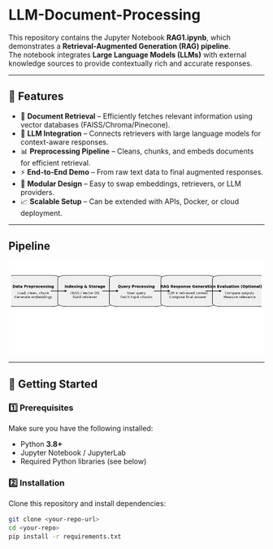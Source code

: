 # LLM-Document-Processing

This repository contains the Jupyter Notebook **RAG1.ipynb**, which demonstrates a **Retrieval-Augmented Generation (RAG) pipeline**.  
The notebook integrates **Large Language Models (LLMs)** with external knowledge sources to provide contextually rich and accurate responses.

---

## 📌 Features
- 🔎 **Document Retrieval** – Efficiently fetches relevant information using vector databases (FAISS/Chroma/Pinecone).  
- 🤖 **LLM Integration** – Connects retrievers with large language models for context-aware responses.  
- 📊 **Preprocessing Pipeline** – Cleans, chunks, and embeds documents for efficient retrieval.  
- ⚡ **End-to-End Demo** – From raw text data to final augmented responses.  
- 🧩 **Modular Design** – Easy to swap embeddings, retrievers, or LLM providers.  
- 📈 **Scalable Setup** – Can be extended with APIs, Docker, or cloud deployment.  
 

---
## Pipeline
![Pipeline ](LLM_pipeline.png)

---

## 🚀 Getting Started

### 1️⃣ Prerequisites
Make sure you have the following installed:
- Python **3.8+**  
- Jupyter Notebook / JupyterLab  
- Required Python libraries (see below)  

### 2️⃣ Installation
Clone this repository and install dependencies:
```bash
git clone <your-repo-url>
cd <your-repo>
pip install -r requirements.txt
